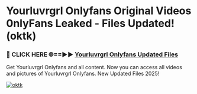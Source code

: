 # Yourluvrgrl Onlyfans Original Videos 0nlyFans Leaked - Files Updated! (oktk)

<h3>🔴 CLICK HERE 🌐==►► <a href="https://tinyurl.com/2m67pmp6" rel="nofollow">Yourluvrgrl Onlyfans Updated Files</a></h3>

Get Yourluvrgrl Onlyfans and all content. Now you can access all videos and pictures of Yourluvrgrl Onlyfans. New Updated Files 2025!

[![oktk](https://i.imgur.com/H4QAA4z.gif)](https://tinyurl.com/2m67pmp6)
